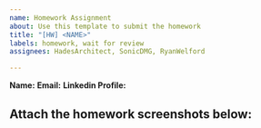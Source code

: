 ```yaml
---
name: Homework Assignment
about: Use this template to submit the homework
title: "[HW] <NAME>"
labels: homework, wait for review
assignees: HadesArchitect, SonicDMG, RyanWelford

---
```


**Name:** <NAME>
**Email:** <email>
**Linkedin Profile:** <LINK>

Attach the homework screenshots below:
-----------------------------------------

<SCREENSHOTS>
